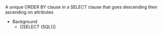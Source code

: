A unique ORDER BY clause in a SELECT clause that goes descending then ascending on attributes

- Background
	- [[SELECT (SQL)]]